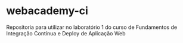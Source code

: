 # webacademy-ci
Repositoria para utilizar no laboratório 1 do curso de Fundamentos de Integração Contínua e Deploy de Aplicação Web
